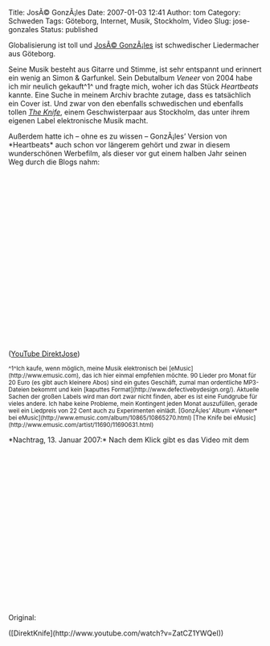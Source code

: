 Title: JosÃ© GonzÃ¡les
Date: 2007-01-03 12:41
Author: tom
Category: Schweden
Tags: Göteborg, Internet, Musik, Stockholm, Video
Slug: jose-gonzales
Status: published

Globalisierung ist toll und [JosÃ©
GonzÃ¡les](http://de.wikipedia.org/wiki/Jos%C3%A9_Gonz%C3%A1lez) ist
schwedischer Liedermacher aus Göteborg.

Seine Musik besteht aus Gitarre und Stimme, ist sehr entspannt und
erinnert ein wenig an Simon & Garfunkel. Sein Debutalbum *Veneer* von
2004 habe ich mir neulich gekauft^1^ und fragte mich, woher ich das
Stück *Heartbeats* kannte. Eine Suche in meinem Archiv brachte zutage,
dass es tatsächlich ein Cover ist. Und zwar von den ebenfalls
schwedischen und ebenfalls tollen [*The
Knife*](http://de.wikipedia.org/wiki/The_Knife), einem Geschwisterpaar
aus Stockholm, das unter ihrem eigenen Label elektronische Musik macht.

<p>
Außerdem hatte ich – ohne es zu wissen – GonzÃ¡les’ Version von
*Heartbeats* auch schon vor längerem gehört und zwar in diesem
wunderschönen Werbefilm, als dieser vor gut einem halben Jahr seinen Weg
durch die Blogs nahm:  

<object width="425" height="350">
<param name="movie" value="http://www.youtube.com/v/2Bb8P7dfjVw"></param><param name="wmode" value="transparent"></param>

<embed src="http://www.youtube.com/v/2Bb8P7dfjVw" type="application/x-shockwave-flash" wmode="transparent" width="425" height="350">
</embed>
</object>
  
([YouTube DirektJose](http://youtube.com/watch?v=2Bb8P7dfjVw))

</p>
<small>^1^Ich kaufe, wenn möglich, meine Musik elektronisch bei
[eMusic](http://www.emusic.com), das ich hier einmal empfehlen möchte.
90 Lieder pro Monat für 20 Euro (es gibt auch kleinere Abos) sind ein
gutes Geschäft, zumal man ordentliche MP3-Dateien bekommt und kein
[kaputtes Format](http://www.defectivebydesign.org/). Aktuelle Sachen
der großen Labels wird man dort zwar nicht finden, aber es ist eine
Fundgrube für vieles andere. Ich habe keine Probleme, mein Kontingent
jeden Monat auszufüllen, gerade weil ein Liedpreis von 22 Cent auch zu
Experimenten einlädt.  
[GonzÃ¡les’ Album *Veneer* bei
eMusic](http://www.emusic.com/album/10865/10865270.html)  
[The Knife bei
eMusic](http://www.emusic.com/artist/11690/11690631.html) </small>

<p>
*Nachtrag, 13. Januar 2007:* Nach dem Klick gibt es das Video mit dem
Original: <!--more-->  

<object width="425" height="350">
<param name="movie" value="http://www.youtube.com/v/ZatCZ1YWQeI"></param><param name="wmode" value="transparent"></param>

<embed src="http://www.youtube.com/v/ZatCZ1YWQeI" type="application/x-shockwave-flash" wmode="transparent" width="425" height="350">
</embed>
</object>
</p>
([DirektKnife](http://www.youtube.com/watch?v=ZatCZ1YWQeI))

